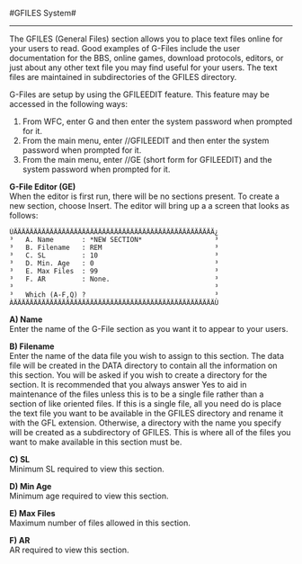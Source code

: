 #GFILES System#
***

The GFILES (General Files) section allows you to place text files online for your users to read.  Good examples of G-Files include the user documentation for the BBS, online games, download protocols, editors, or just about any other text file you may find useful for your users.  The text files are maintained in subdirectories of the GFILES directory.

G-Files are setup by using the GFILEEDIT feature. This feature may be accessed in the following ways:

1. From WFC, enter G and then enter the system password when prompted for it.
2. From the main menu, enter //GFILEEDIT and then enter the system password when prompted for it.
3. From the main menu, enter //GE (short form for GFILEEDIT) and the system password when prompted for it.

**G-File Editor (GE)**  
When the editor is first run, there will be no sections present.  To create a new section, choose Insert.  The editor will bring up a a screen that looks as follows:

```
ÚÄÄÄÄÄÄÄÄÄÄÄÄÄÄÄÄÄÄÄÄÄÄÄÄÄÄÄÄÄÄÄÄÄÄÄÄÄÄÄÄÄÄÄÄÄÄÄÄÄÄ¿
³   A. Name       : *NEW SECTION*                  ³
³   B. Filename   : REM                            ³
³   C. SL         : 10                             ³
³   D. Min. Age   : 0                              ³
³   E. Max Files  : 99                             ³
³   F. AR         : None.                          ³
³                                                  ³
³   Which (A-F,Q) ?                                ³
ÀÄÄÄÄÄÄÄÄÄÄÄÄÄÄÄÄÄÄÄÄÄÄÄÄÄÄÄÄÄÄÄÄÄÄÄÄÄÄÄÄÄÄÄÄÄÄÄÄÄÄÙ
```
**A) Name**  
Enter the name of the G-File section as you want it to appear to your users.

**B) Filename**  
Enter the name of the data file you wish to assign to this section.  The data file will be created in the DATA directory to contain all the information on this section. You will be asked if you wish to create a directory for the section.  It is recommended that you always answer Yes to aid in maintenance of the files unless this is to be a single file rather than a section of like oriented files.  If this is a single file, all you need do is place the text file you want to be available in the GFILES directory and rename it with the GFL extension. Otherwise, a directory with the name you specify will be created as a subdirectory of GFILES.  This is where all of the files you want to make available in this section must be.

**C) SL**  
Minimum SL required to view this section.

**D) Min Age**  
Minimum age required to view this section.

**E) Max Files**  
Maximum number of files allowed in this section.

**F) AR**  
AR required to view this section.